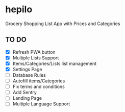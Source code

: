 # hepilo

Grocery Shopping List App with Prices and Categories

## TO DO

- [x] Refresh PWA button
- [x] Multiple Lists Support
- [x] Items/Categories/Lists list management
- [x] Settings Page
- [ ] Database Rules
- [ ] Autofill items/Categories
- [ ] Fix terms and conditions
- [ ] Add Sentry
- [ ] Landing Page
- [ ] Multiple Language Support